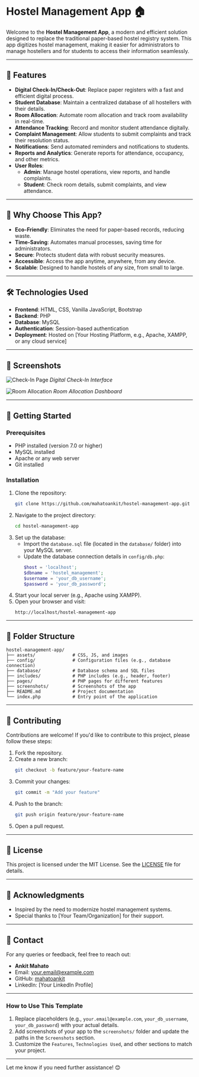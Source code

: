 # Hostel Management App 🏠

Welcome to the **Hostel Management App**, a modern and efficient solution designed to replace the traditional paper-based hostel registry system. This app digitizes hostel management, making it easier for administrators to manage hostellers and for students to access their information seamlessly.

---

## 🌟 Features

- **Digital Check-In/Check-Out**: Replace paper registers with a fast and efficient digital process.
- **Student Database**: Maintain a centralized database of all hostellers with their details.
- **Room Allocation**: Automate room allocation and track room availability in real-time.
- **Attendance Tracking**: Record and monitor student attendance digitally.
- **Complaint Management**: Allow students to submit complaints and track their resolution status.
- **Notifications**: Send automated reminders and notifications to students.
- **Reports and Analytics**: Generate reports for attendance, occupancy, and other metrics.
- **User Roles**:
  - **Admin**: Manage hostel operations, view reports, and handle complaints.
  - **Student**: Check room details, submit complaints, and view attendance.

---

## 🚀 Why Choose This App?

- **Eco-Friendly**: Eliminates the need for paper-based records, reducing waste.
- **Time-Saving**: Automates manual processes, saving time for administrators.
- **Secure**: Protects student data with robust security measures.
- **Accessible**: Access the app anytime, anywhere, from any device.
- **Scalable**: Designed to handle hostels of any size, from small to large.

---

## 🛠️ Technologies Used

- **Frontend**: HTML, CSS, Vanilla JavaScript, Bootstrap
- **Backend**: PHP
- **Database**: MySQL
- **Authentication**: Session-based authentication
- **Deployment**: Hosted on [Your Hosting Platform, e.g., Apache, XAMPP, or any cloud service]

---

## 📸 Screenshots

![Check-In Page](screenshots/checkin.png)
*Digital Check-In Interface*

![Room Allocation](screenshots/room-allocation.png)
*Room Allocation Dashboard*

---

## 🚀 Getting Started

### Prerequisites
- PHP installed (version 7.0 or higher)
- MySQL installed
- Apache or any web server
- Git installed

### Installation
1. Clone the repository:
   ```bash
   git clone https://github.com/mahatoankit/hostel-management-app.git
   ```
2. Navigate to the project directory:
   ```bash
   cd hostel-management-app
   ```
3. Set up the database:
   - Import the `database.sql` file (located in the `database/` folder) into your MySQL server.
   - Update the database connection details in `config/db.php`:
     ```php
     $host = 'localhost';
     $dbname = 'hostel_management';
     $username = 'your_db_username';
     $password = 'your_db_password';
     ```
4. Start your local server (e.g., Apache using XAMPP).
5. Open your browser and visit:
   ```
   http://localhost/hostel-management-app
   ```

---

## 📂 Folder Structure

```
hostel-management-app/
├── assets/              # CSS, JS, and images
├── config/              # Configuration files (e.g., database connection)
├── database/            # Database schema and SQL files
├── includes/            # PHP includes (e.g., header, footer)
├── pages/               # PHP pages for different features
├── screenshots/         # Screenshots of the app
├── README.md            # Project documentation
└── index.php            # Entry point of the application
```

---

## 🤝 Contributing

Contributions are welcome! If you'd like to contribute to this project, please follow these steps:
1. Fork the repository.
2. Create a new branch:
   ```bash
   git checkout -b feature/your-feature-name
   ```
3. Commit your changes:
   ```bash
   git commit -m "Add your feature"
   ```
4. Push to the branch:
   ```bash
   git push origin feature/your-feature-name
   ```
5. Open a pull request.

---

## 📄 License

This project is licensed under the MIT License. See the [LICENSE](LICENSE) file for details.

---

## 🙏 Acknowledgments

- Inspired by the need to modernize hostel management systems.
- Special thanks to [Your Team/Organization] for their support.

---

## 📧 Contact

For any queries or feedback, feel free to reach out:
- **Ankit Mahato**  
- Email: your.email@example.com  
- GitHub: [mahatoankit](https://github.com/mahatoankit)  
- LinkedIn: [Your LinkedIn Profile]  

---

### **How to Use This Template**
1. Replace placeholders (e.g., `your.email@example.com`, `your_db_username`, `your_db_password`) with your actual details.
2. Add screenshots of your app to the `screenshots/` folder and update the paths in the `Screenshots` section.
3. Customize the `Features`, `Technologies Used`, and other sections to match your project.

---

Let me know if you need further assistance! 😊